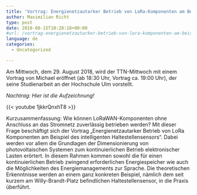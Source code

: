 ```yaml
---
title: 'Vortrag: Energienetzautarker Betrieb von LoRa-Komponenten am Beispiel des intelligenten Haltestellensensors'
author: Maximilian Richt
type: post
date: 2018-08-15T10:28:18+00:00
#url: /vortrag-energienetzautarker-betrieb-von-lora-komponenten-am-beispiel-des-intelligenten-haltestellensensors/
language: de
categories:
  - Uncategorized

---
```

Am Mittwoch, dem 29. August 2018, wird der TTN-Mittwoch mit einem Vortrag von Michael eröffnet (ab 18:30 Uhr, Vortrag ca. 19:00 Uhr), der seine Studienarbeit an der Hochschule Ulm vorstellt.

_Nachtrag: Hier ist die Aufzeichnung!_
  
{{< youtube 1jkkrQnxhT8 >}}

Kurzusammenfassung: Wie können LoRaWAN-Komponenten ohne Anschluss an das Stromnetz zuverlässig betrieben werden? Mit dieser Frage beschäftigt sich der Vortrag „Energienetzautarker Betrieb von LoRa Komponenten am Beispiel des intelligenten Haltestellensensors“. Dabei werden vor allem die Grundlagen der Dimensionierung von photovoltaischen Systemen zum kontinuierlichen Betrieb elektronischer Lasten erörtert. In diesem Rahmen kommen sowohl die für einen kontinuierlichen Betrieb zwingend erforderlichen Energiespeicher wie auch die Möglichkeiten des Energiemanagements zur Sprache. Die theoretischen Erkenntnisse werden an einem ganz konkreten Beispiel, nämlich dem seit kurzem am Willy-Brandt-Platz befindlichen Haltestellensensor, in die Praxis überführt.
